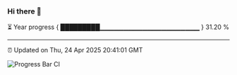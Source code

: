 ### Hi there 👋

⏳ Year progress { █████████▁▁▁▁▁▁▁▁▁▁▁▁▁▁▁▁▁▁▁▁▁ } 31.20 %

---

⏰ Updated on Thu, 24 Apr 2025 20:41:01 GMT

![Progress Bar CI](https://github.com/IshwaranRudhara/GIT-ACTION/workflows/Progress%20Bar%20CI/badge.svg)
